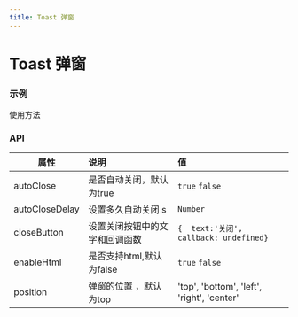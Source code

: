 ```yaml
---
title: Toast 弹窗
---
```



# Toast 弹窗

### 示例

使用方法
<ClientOnly>
    <toast-demo></toast-demo>
    <toast-demo-2></toast-demo-2>
</ClientOnly>

### API

| 属性          | 说明           | 值  |
| ------------- |:-------------| :-----|
|autoClose |是否自动关闭，默认为true |`true` `false` |
|autoCloseDelay  |设置多久自动关闭 s|`Number` |
| closeButton   |设置关闭按钮中的文字和回调函数|`{  text:'关闭', callback: undefined}`|
|enableHtml |是否支持html,默认为false | `true` `false` |
|position |弹窗的位置 ，默认为top| 'top', 'bottom', 'left', 'right', 'center'|
